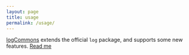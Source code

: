 ```yaml
---
layout: page
title: usage
permalink: /usage/
---
```


[logCommons](https://github.com/Golang-Commons/logCommons) extends the official `log` package, and supports some new features. [Read me](/2015/12/16/LogCommons-Released.html) 

